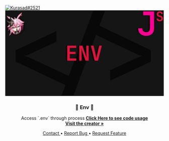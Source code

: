 <p>
    <a href="https://twitter.com/iKurasad">
        <img src="https://img.shields.io/badge/Creator-Kurasad%232521-%23ff0092" alt="Kurasad#2521" />
    </a>
    <a href="../../README.md"
        title="All code regarding Jonin and Jonin Services is protected.">
        <img src="../../assets/jonin-services-env.jpg" alt="Jonin Services Image" />
    </a>
    <h3 align="center"> 💠 Env 💠 </h3>
    <p align="center"> Access `.env` through process
        <strong><a href="../../example.js#L100"> Click Here to see code usage </a></strong>
        <br />
        <a href="https://kura.gq"><strong> Visit the creator » </strong></a>
    </p>
    <p align="center">
        <a href="https://discord.gg/H5PwwSJ"> Contact </a>
        •
        <a href="https://github.com/DPulavarthy/Jonin-Services/issues"> Report Bug </a>
        •
        <a href="https://github.com/DPulavarthy/Jonin-Services/issues"> Request Feature </a>
    </p>
</p>
